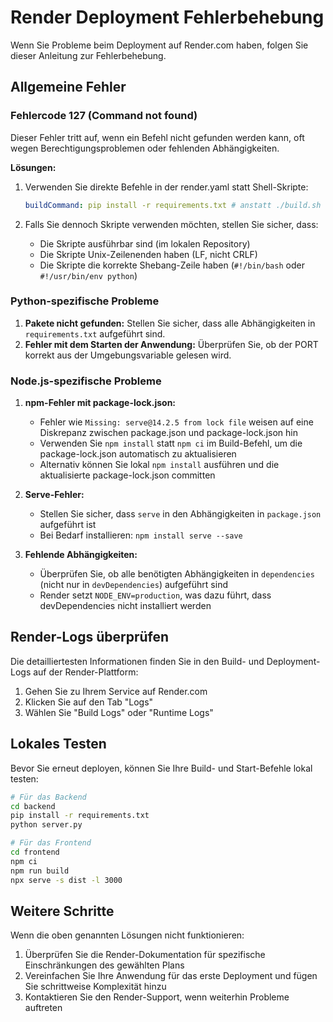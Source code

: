 # Render Deployment Fehlerbehebung

Wenn Sie Probleme beim Deployment auf Render.com haben, folgen Sie dieser Anleitung zur Fehlerbehebung.

## Allgemeine Fehler

### Fehlercode 127 (Command not found)

Dieser Fehler tritt auf, wenn ein Befehl nicht gefunden werden kann, oft wegen Berechtigungsproblemen oder fehlenden Abhängigkeiten.

**Lösungen:**
1. Verwenden Sie direkte Befehle in der render.yaml statt Shell-Skripte:
   ```yaml
   buildCommand: pip install -r requirements.txt # anstatt ./build.sh
   ```

2. Falls Sie dennoch Skripte verwenden möchten, stellen Sie sicher, dass:
   - Die Skripte ausführbar sind (im lokalen Repository)
   - Die Skripte Unix-Zeilenenden haben (LF, nicht CRLF)
   - Die Skripte die korrekte Shebang-Zeile haben (`#!/bin/bash` oder `#!/usr/bin/env python`)

### Python-spezifische Probleme

1. **Pakete nicht gefunden:** Stellen Sie sicher, dass alle Abhängigkeiten in `requirements.txt` aufgeführt sind.
2. **Fehler mit dem Starten der Anwendung:** Überprüfen Sie, ob der PORT korrekt aus der Umgebungsvariable gelesen wird.

### Node.js-spezifische Probleme

1. **npm-Fehler mit package-lock.json:**
   - Fehler wie `Missing: serve@14.2.5 from lock file` weisen auf eine Diskrepanz zwischen package.json und package-lock.json hin
   - Verwenden Sie `npm install` statt `npm ci` im Build-Befehl, um die package-lock.json automatisch zu aktualisieren
   - Alternativ können Sie lokal `npm install` ausführen und die aktualisierte package-lock.json committen

2. **Serve-Fehler:** 
   - Stellen Sie sicher, dass `serve` in den Abhängigkeiten in `package.json` aufgeführt ist
   - Bei Bedarf installieren: `npm install serve --save`

3. **Fehlende Abhängigkeiten:**
   - Überprüfen Sie, ob alle benötigten Abhängigkeiten in `dependencies` (nicht nur in `devDependencies`) aufgeführt sind
   - Render setzt `NODE_ENV=production`, was dazu führt, dass devDependencies nicht installiert werden

## Render-Logs überprüfen

Die detailliertesten Informationen finden Sie in den Build- und Deployment-Logs auf der Render-Plattform:

1. Gehen Sie zu Ihrem Service auf Render.com
2. Klicken Sie auf den Tab "Logs"
3. Wählen Sie "Build Logs" oder "Runtime Logs"

## Lokales Testen

Bevor Sie erneut deployen, können Sie Ihre Build- und Start-Befehle lokal testen:

```bash
# Für das Backend
cd backend
pip install -r requirements.txt
python server.py

# Für das Frontend
cd frontend
npm ci
npm run build
npx serve -s dist -l 3000
```

## Weitere Schritte

Wenn die oben genannten Lösungen nicht funktionieren:

1. Überprüfen Sie die Render-Dokumentation für spezifische Einschränkungen des gewählten Plans
2. Vereinfachen Sie Ihre Anwendung für das erste Deployment und fügen Sie schrittweise Komplexität hinzu
3. Kontaktieren Sie den Render-Support, wenn weiterhin Probleme auftreten